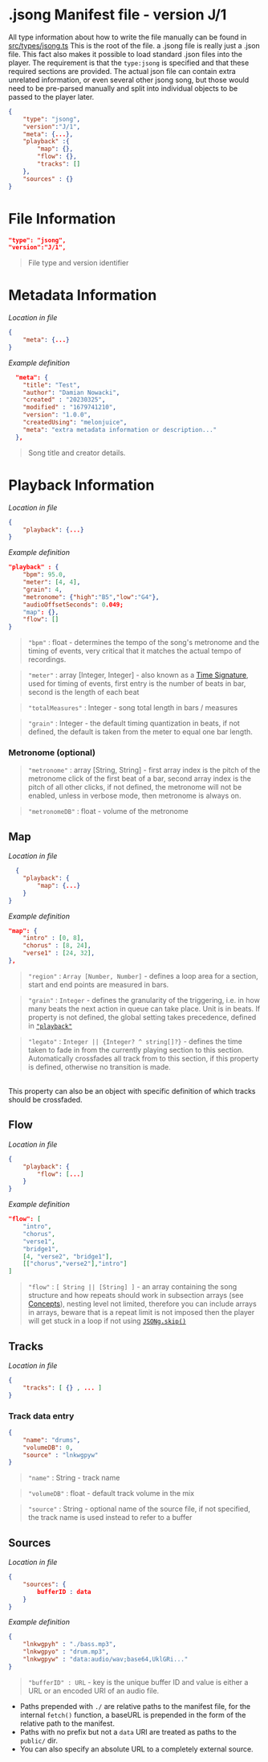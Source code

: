 # .jsong Manifest file - version J/1

All type information about how to write the file manually can be found in [src/types/jsong.ts](../src/types/jsong.ts)
This is the root of the file.
a .jsong file is really just a .json file. This fact also makes it possible to load standard .json files into the player. The requirement is that the `type:jsong` is specified and that these required sections are provided. 
The actual json file can contain extra unrelated information, or even several other jsong song, but those would need to be pre-parsed manually and split into individual objects to be passed to the player later.

```json
{
    "type": "jsong",
    "version":"J/1",
    "meta": {...},
    "playback" :{
        "map": {},
        "flow": {},
        "tracks": []
    },
    "sources" : {}
}
```


# File Information

```json
"type": "jsong",
"version":"J/1",
```
> File type and version identifier

# Metadata Information

*Location in file*
```json
{
    "meta": {...}
}
```

*Example definition*
```json
  "meta": {
    "title": "Test",
    "author": "Damian Nowacki",
    "created" : "20230325",
    "modified" : "1679741210",
    "version": "1.0.0",
    "createdUsing": "melonjuice",
    "meta": "extra metadata information or description..."
  },
```
> Song title and creator details.

# Playback Information

*Location in file*
```json
{
    "playback": {...}
}
```

*Example definition*
```json
"playback" : {
    "bpm": 95.0,
    "meter": [4, 4],
    "grain": 4,
    "metronome": {"high":"B5","low":"G4"},
    "audioOffsetSeconds": 0.049;
    "map": {},
    "flow": []
}
```
> `"bpm"` : float - determines the tempo of the song's metronome and the timing of events, very critical that it matches the actual tempo of recordings.

> `"meter"` : array [Integer, Integer] - also known as a [Time Signature](https://en.wikipedia.org/wiki/Time_signature), used for timing of events, first entry is the number of beats in bar, second is the length of each beat 

> `"totalMeasures"` : Integer - song total length in bars / measures

> `"grain"` : Integer - the default timing quantization in beats, if not defined, the default is taken from the meter to equal one bar length.

### Metronome (optional)

> `"metronome"` : array [String, String] - first array index is the pitch of the metronome click of the first beat of a bar, second array index is the pitch of all other clicks, if not defined, the metronome will not be enabled, unless in verbose mode, then metronome is always on.

> `"metronomeDB"` : float - volume of the metronome


## Map

*Location in file*
```json
  {
    "playback": {
        "map": {...}
    }
}
```

*Example definition*
```json
"map": {
    "intro" : [0, 8],
    "chorus" : [8, 24],
    "verse1" : [24, 32],
},
```
> `"region"` : `Array [Number, Number]` - defines a loop area for a section, start and end points are measured in bars. 

> `"grain"` : `Integer` - defines the granularity of the triggering, i.e. in how many beats the next action in queue can take place. Unit is in beats. If property is not defined, the global setting takes precedence, defined in [`"playback"`](#playback-information)

> `"legato"` : `Integer || {Integer? ^ string[]?}` - defines the time taken to fade in from the currently playing section to this section. 
<br/> Automatically crossfades all track from to this section, if this property is defined, otherwise no transition is made.
<br/>
This property can also be an object with specific definition of which tracks should be crossfaded.


## Flow

*Location in file*
```json
{
    "playback": {
        "flow": [...]
    }
}
```

*Example definition*
```json
"flow": [
    "intro", 
    "chorus", 
    "verse1", 
    "bridge1", 
    [4, "verse2", "bridge1"],
    [["chorus","verse2"],"intro"]
]
```
> `"flow"` : `[ String || [String] ]` - an array containing the song structure and how repeats should work in subsection arrays (see [Concepts](README.md#subsection)), nesting level not limited, therefore you can include arrays in arrays, beware that is a repeat limit is not imposed then the player will get stuck in a loop if not using [`JSONg.skip()`](API.md#jsongskip)

## Tracks

*Location in file*
```json
{
    "tracks": [ {} , ... ]
}
```

### Track data entry
```json
{
	"name": "drums",
	"volumeDB": 0,
    "source" : "lnkwgpyw"
}
```
> `"name"` : String - track name

> `"volumeDB"` : float - default track volume in the mix

> `"source"` : String - optional name of the source file, if not specified, the track name is used instead to refer to a buffer

## Sources 

*Location in file*
```json
{
    "sources": {
        bufferID : data
    }
}
```

*Example definition*
```json
{
    "lnkwgpyh" : "./bass.mp3",
    "lnkwgpyo" : "drum.mp3",
    "lnkwgpyw" : "data:audio/wav;base64,UklGRi..."
}
```
> `"bufferID" : URL` - key is the unique buffer ID and value is either a URL or an encoded URI of an audio file.
* Paths prepended with `./` are relative paths to the manifest file, for the internal `fetch()` function, a baseURL is prepended in the form of the relative path to the manifest.
* Paths with no prefix but not a `data` URI are treated as paths to the `public/` dir. 
* You can also specify an absolute URL to a completely external source.
 
